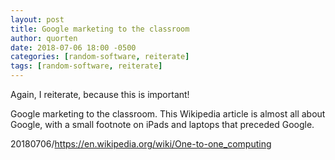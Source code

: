 ```yaml
---
layout: post
title: Google marketing to the classroom
author: quorten
date: 2018-07-06 18:00 -0500
categories: [random-software, reiterate]
tags: [random-software, reiterate]
---
```


Again, I reiterate, because this is important!

Google marketing to the classroom.  This Wikipedia article is almost
all about Google, with a small footnote on iPads and laptops that
preceded Google.

20180706/https://en.wikipedia.org/wiki/One-to-one_computing
